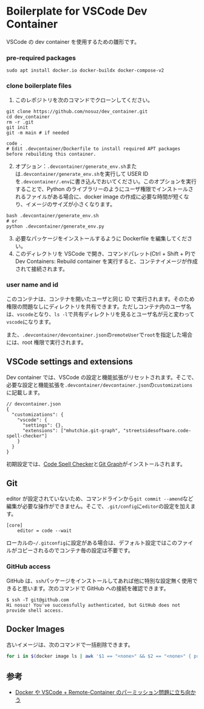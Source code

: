 # Boilerplate for VSCode Dev Container

VSCode の dev container を使用するための雛形です。

### pre-required packages

```
sudo apt install docker.io docker-buildx docker-compose-v2
```

### clone boilerplate files

1. このレポジトリを次のコマンドでクローンしてください。

```
git clone https://github.com/nosuz/dev_container.git
cd dev_container
rm -r .git
git init
git -m main # if needed

code .
# Edit .devcontainer/Dockerfile to install required APT packages before rebuilding this container.
```

2. オプション：`.devcontainer/generate_env.sh`または`.devcontainer/generate_env.sh`を実行して USER ID を`.devcontainer/.env`に書き込んでおいてください。このオプションを実行することで、Python のライブラリーのようにユーザ権限でインストールされるファイルがある場合に、docker image の作成に必要な時間が短くなり、イメージのサイズが小さくなります。

```
bash .devcontainer/generate_env.sh
# or
python .devcontainer/generate_env.py
```

3. 必要なパッケージをインストールするように Dockerfile を編集してください。
4. このディレクトリを VSCode で開き、コマンドパレット(Ctrl + Shift + P)で Dev Containers: Rebuild container を実行すると、コンテナイメージが作成されて接続されます。

### user name and id

このコンテナは、コンテナを開いたユーザと同じ ID で実行されます。そのため権限の問題なしにディレクトリを共有できます。ただしコンテナ内のユーザ名は、`vscode`となり、`ls -l`で共有ディレクトリを見るとユーザ名が元と変わって`vscode`になります。

また、`.devcontainer/devcontainer.json`の`remoteUser`で`root`を指定した場合には、root 権限で実行されます。

## VSCode settings and extensions

Dev container では、VSCode の設定と機能拡張がリセットされます。そこで、必要な設定と機能拡張を`.devcontainer/devcontainer.json`の`customizations`に記載します。

```
// devcontainer.json
{
  "customizations": {
    "vscode": {
      "settings": {},
      "extensions": ["mhutchie.git-graph", "streetsidesoftware.code-spell-checker"]
    }
  }
}
```

初期設定では、[Code Spell Checker](https://marketplace.visualstudio.com/items?itemName=streetsidesoftware.code-spell-checker)と[Git Graph](https://marketplace.visualstudio.com/items?itemName=mhutchie.git-graph)がインストールされます。

## Git

editor が設定されていないため、コマンドラインから`git commit --amend`など編集が必要な操作ができません。そこで、`.git/config`に`editor`の設定を加えます。

```
[core]
	editor = code --wait
```

ローカルの`~/.gitconfig`に設定がある場合は、デフォルト設定ではこのファイルがコピーされるのでコンテナ毎の設定は不要です。

### GitHub access

GitHub は、`ssh`パッケージをインストールしてあれば他に特別な設定無く使用できると思います。次のコマンドで GitHub への接続を確認できます。

```
$ ssh -T git@github.com
Hi nosuz! You've successfully authenticated, but GitHub does not provide shell access.
```

## Docker Images

古いイメージは、次のコマンドで一括削除できます。

```bash
for i in $(docker image ls | awk '$1 == "<none>" && $2 == "<none>" { print $3 }'); do echo $i; docker image rm $i; done
```

## 参考

- [Docker や VSCode + Remote-Container のパーミッション問題に立ち向かう](https://zenn.dev/forrep/articles/8c0304ad420c8e)
